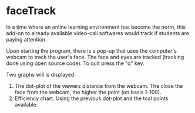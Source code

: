 # faceTrack
In a time where an online learning environment has become the norm, this add-on to already available video-call softwares would track if students are paying attention.

Upon starting the program, there is a pop-up that uses the computer's webcam to track the user's face. The face and eyes are tracked (tracking done using open source code).
To quit press the "q" key.

Two graphs will is displayed.
1. The dot-plot of the viewers distance from the webcam. The close the face from the webcam, the higher the point (on basis 1-100).
2. Efficiency chart. Using the previous dot-plot and the toal points available.
